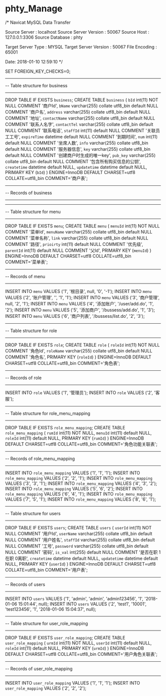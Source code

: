 # phty_Manage
/*
Navicat MySQL Data Transfer

Source Server         : localhost
Source Server Version : 50067
Source Host           : 127.0.0.1:3306
Source Database       : phty

Target Server Type    : MYSQL
Target Server Version : 50067
File Encoding         : 65001

Date: 2018-01-10 12:59:10
*/

SET FOREIGN_KEY_CHECKS=0;

-- ----------------------------
-- Table structure for business
-- ----------------------------
DROP TABLE IF EXISTS `business`;
CREATE TABLE `business` (
  `bId` int(11) NOT NULL COMMENT '商户Id',
  `bName` varchar(255) collate utf8_bin default NULL COMMENT '商户名',
  `address` varchar(255) collate utf8_bin default NULL COMMENT '地址',
  `contactName` varchar(255) collate utf8_bin default NULL COMMENT '联系人名字',
  `contactTel` varchar(255) collate utf8_bin default NULL COMMENT '联系电话',
  `staffId` int(11) default NULL COMMENT '关联员工工号',
  `expireTime` datetime default NULL COMMENT '到期时间',
  `num` int(11) default NULL COMMENT '坐席人数',
  `info` varchar(255) collate utf8_bin default NULL COMMENT '服务器信息',
  `key` varchar(255) collate utf8_bin default NULL COMMENT '创建商户时生成的唯一key',
  `pub_key` varchar(255) collate utf8_bin default NULL COMMENT '包含所有购买信息的公钥',
  `createtime` datetime default NULL,
  `updatetime` datetime default NULL,
  PRIMARY KEY  (`bId`)
) ENGINE=InnoDB DEFAULT CHARSET=utf8 COLLATE=utf8_bin COMMENT='商户表';

-- ----------------------------
-- Records of business
-- ----------------------------

-- ----------------------------
-- Table structure for menu
-- ----------------------------
DROP TABLE IF EXISTS `menu`;
CREATE TABLE `menu` (
  `menuId` int(11) NOT NULL COMMENT '菜单Id',
  `menuName` varchar(255) collate utf8_bin default NULL COMMENT '菜单名称',
  `link` varchar(255) collate utf8_bin default NULL COMMENT '路径',
  `prioirty` int(11) default NULL COMMENT '优先级',
  `parentId` int(11) default NULL COMMENT '父Id',
  PRIMARY KEY  (`menuId`)
) ENGINE=InnoDB DEFAULT CHARSET=utf8 COLLATE=utf8_bin COMMENT='菜单表';

-- ----------------------------
-- Records of menu
-- ----------------------------
INSERT INTO `menu` VALUES ('1', '根目录', null, '0', '-1');
INSERT INTO `menu` VALUES ('2', '账户管理', '', '1', '1');
INSERT INTO `menu` VALUES ('3', '商户管理', null, '2', '1');
INSERT INTO `menu` VALUES ('4', '添加账户', '/user/add.do', '1', '2');
INSERT INTO `menu` VALUES ('5', '添加商户', '/bussess/add.do', '1', '3');
INSERT INTO `menu` VALUES ('6', '商户列表', '/bussess/list.do', '2', '3');

-- ----------------------------
-- Table structure for role
-- ----------------------------
DROP TABLE IF EXISTS `role`;
CREATE TABLE `role` (
  `roleId` int(11) NOT NULL COMMENT '角色Id',
  `roleName` varchar(255) collate utf8_bin default NULL COMMENT '角色名',
  PRIMARY KEY  (`roleId`)
) ENGINE=InnoDB DEFAULT CHARSET=utf8 COLLATE=utf8_bin COMMENT='角色表';

-- ----------------------------
-- Records of role
-- ----------------------------
INSERT INTO `role` VALUES ('1', '管理员');
INSERT INTO `role` VALUES ('2', '客服');

-- ----------------------------
-- Table structure for role_menu_mapping
-- ----------------------------
DROP TABLE IF EXISTS `role_menu_mapping`;
CREATE TABLE `role_menu_mapping` (
  `rumId` int(11) NOT NULL,
  `menuId` int(11) default NULL,
  `roleId` int(11) default NULL,
  PRIMARY KEY  (`rumId`)
) ENGINE=InnoDB DEFAULT CHARSET=utf8 COLLATE=utf8_bin COMMENT='角色功能关联表';

-- ----------------------------
-- Records of role_menu_mapping
-- ----------------------------
INSERT INTO `role_menu_mapping` VALUES ('1', '1', '1');
INSERT INTO `role_menu_mapping` VALUES ('2', '2', '1');
INSERT INTO `role_menu_mapping` VALUES ('3', '3', '1');
INSERT INTO `role_menu_mapping` VALUES ('4', '3', '2');
INSERT INTO `role_menu_mapping` VALUES ('5', '6', '2');
INSERT INTO `role_menu_mapping` VALUES ('6', '4', '1');
INSERT INTO `role_menu_mapping` VALUES ('7', '5', '1');
INSERT INTO `role_menu_mapping` VALUES ('8', '6', '1');

-- ----------------------------
-- Table structure for users
-- ----------------------------
DROP TABLE IF EXISTS `users`;
CREATE TABLE `users` (
  `userId` int(11) NOT NULL COMMENT '用户Id',
  `userName` varchar(255) collate utf8_bin default NULL COMMENT '用户姓名',
  `staffId` varchar(255) collate utf8_bin default NULL COMMENT '工号',
  `password` varchar(255) collate utf8_bin default NULL COMMENT '密码',
  `is_val` int(255) default NULL COMMENT '是否在职 1在职  0离职',
  `createtime` datetime default NULL,
  `updatetime` datetime default NULL,
  PRIMARY KEY  (`userId`)
) ENGINE=InnoDB DEFAULT CHARSET=utf8 COLLATE=utf8_bin COMMENT='用户表';

-- ----------------------------
-- Records of users
-- ----------------------------
INSERT INTO `users` VALUES ('1', 'admin', 'admin', 'admin123456', '1', '2018-01-06 15:01:44', null);
INSERT INTO `users` VALUES ('2', 'test1', '10001', 'test123456', '1', '2018-01-06 15:04:37', null);

-- ----------------------------
-- Table structure for user_role_mapping
-- ----------------------------
DROP TABLE IF EXISTS `user_role_mapping`;
CREATE TABLE `user_role_mapping` (
  `urmId` int(11) NOT NULL,
  `userId` int(11) default NULL,
  `roleId` int(11) default NULL,
  PRIMARY KEY  (`urmId`)
) ENGINE=InnoDB DEFAULT CHARSET=utf8 COLLATE=utf8_bin COMMENT='用户角色关联表';

-- ----------------------------
-- Records of user_role_mapping
-- ----------------------------
INSERT INTO `user_role_mapping` VALUES ('1', '1', '1');
INSERT INTO `user_role_mapping` VALUES ('2', '2', '2');
